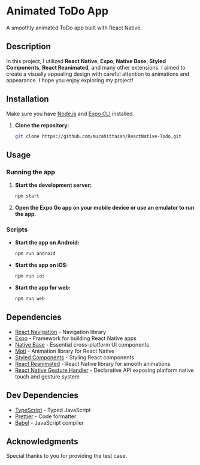 # Animated ToDo App

A smoothly animated ToDo app built with React Native.

## Description

In this project, I utilized **React Native**, **Expo**, **Native Base**, **Styled Components**, **React Reanimated**, and many other extensions. I aimed to create a visually appealing design with careful attention to animations and appearance. I hope you enjoy exploring my project!

## Installation

Make sure you have [Node.js](https://nodejs.org/) and [Expo CLI](https://docs.expo.dev/get-started/installation/) installed.

1. **Clone the repository:**

   ```bash
   git clone https://github.com/mucahittasan/ReactNative-Todo.git
   ```

## Usage

### Running the app

1. **Start the development server:**

   ```bash
   npm start

   ```

2. **Open the Expo Go app on your mobile device or use an emulator to run the app.**

### Scripts

- **Start the app on Android:**

  ```bash
  npm run android

  ```

- **Start the app on iOS:**

  ```bash
  npm run ios

  ```

- **Start the app for web:**

  ```bash
  npm run web
  ```

## Dependencies

- [React Navigation](https://reactnavigation.org/) - Navigation library
- [Expo](https://docs.expo.dev/) - Framework for building React Native apps
- [Native Base](https://nativebase.io/) - Essential cross-platform UI components
- [Moti](https://moti.fyi/) - Animation library for React Native
- [Styled Components](https://styled-components.com/) - Styling React components
- [React Reanimated](https://docs.swmansion.com/react-native-reanimated/) - React Native library for smooth animations
- [React Native Gesture Handler](https://docs.swmansion.com/react-native-gesture-handler/) - Declarative API exposing platform native touch and gesture system

## Dev Dependencies

- [TypeScript](https://www.typescriptlang.org/) - Typed JavaScript
- [Prettier](https://prettier.io/) - Code formatter
- [Babel](https://babeljs.io/) - JavaScript compiler

## Acknowledgments

Special thanks to you for providing the test case.
